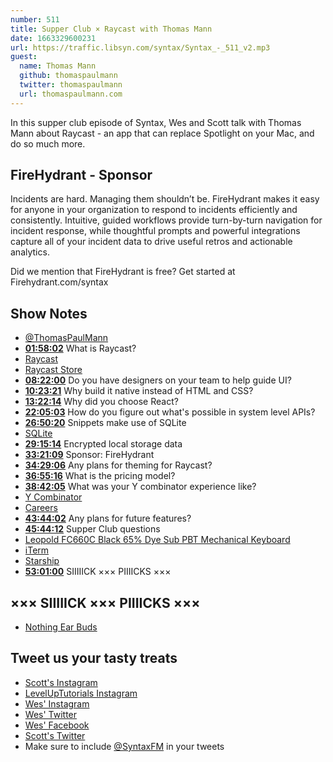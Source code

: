```yaml
---
number: 511
title: Supper Club × Raycast with Thomas Mann
date: 1663329600231
url: https://traffic.libsyn.com/syntax/Syntax_-_511_v2.mp3
guest:
  name: Thomas Mann
  github: thomaspaulmann
  twitter: thomaspaulmann
  url: thomaspaulmann.com 
---
```


In this supper club episode of Syntax, Wes and Scott talk with Thomas Mann about Raycast - an app that can replace Spotlight on your Mac, and do so much more.

## FireHydrant - Sponsor

Incidents are hard. Managing them shouldn’t be. FireHydrant makes it easy for anyone in your organization to respond to incidents efficiently and consistently. Intuitive, guided workflows provide turn-by-turn navigation for incident response, while thoughtful prompts and powerful integrations capture all of your incident data to drive useful retros and actionable analytics. 

Did we mention that FireHydrant is free? Get started at Firehydrant.com/syntax


## Show Notes

* [@ThomasPaulMann](https://twitter.com/thomaspaulmann)
* **[01:58:02](#t=01:58)** What is Raycast?
* [Raycast](https://www.raycast.com)
* [Raycast Store](https://www.raycast.com/store)
* **[08:22:00](#t=08:22)** Do you have designers on your team to help guide UI?
* **[10:23:21](#t=10:23)** Why build it native instead of HTML and CSS?
* **[13:22:14](#t=13:22)** Why did you choose React?
* **[22:05:03](#t=22:05)** How do you figure out what's possible in system level APIs?
* **[26:50:20](#t=26:50)** Snippets make use of SQLite
* [SQLite](https://www.sqlite.org)
* **[29:15:14](#t=29:15)** Encrypted local storage data
* **[33:21:09](#t=33:21)** Sponsor: FireHydrant
* **[34:29:06](#t=34:29)** Any plans for theming for Raycast?
* **[36:55:16](#t=36:55)** What is the pricing model?
* **[38:42:05](#t=38:42)** What was your Y combinator experience like?
* [Y Combinator](https://www.ycombinator.com)
* [Careers](https://www.raycast.com/careers)
* **[43:44:02](#t=43:44)** Any plans for future features?
* **[45:44:12](#t=45:44)** Supper Club questions
* [Leopold FC660C Black 65% Dye Sub PBT Mechanical Keyboard](https://mechanicalkeyboards.com/shop/index.php?l=product_detail&p=4097)
* [iTerm](https://iterm2.com)
* [Starship](https://starship.rs)
* **[53:01:00](#t=53:01)** SIIIIICK ××× PIIIICKS ×××

## ××× SIIIIICK ××× PIIIICKS ×××

* [Nothing Ear Buds](https://ca-en.nothing.tech/products/ear-1)

## Tweet us your tasty treats

* [Scott's Instagram](https://www.instagram.com/stolinski/)
* [LevelUpTutorials Instagram](https://www.instagram.com/LevelUpTutorials/)
* [Wes' Instagram](https://www.instagram.com/wesbos/)
* [Wes' Twitter](https://twitter.com/wesbos)
* [Wes' Facebook](https://www.facebook.com/wesbos.developer)
* [Scott's Twitter](https://twitter.com/stolinski)
* Make sure to include [@SyntaxFM](https://twitter.com/SyntaxFM) in your tweets
